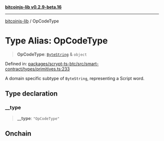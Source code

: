 [**bitcoinjs-lib v0.2.9-beta.16**](../README.md)

***

[bitcoinjs-lib](../README.md) / OpCodeType

# Type Alias: OpCodeType

> **OpCodeType**: [`ByteString`](ByteString.md) & `object`

Defined in: [packages/scrypt-ts-btc/src/smart-contract/types/primitives.ts:233](https://github.com/sCrypt-Inc/scrypt-btc-mono/blob/7d2760b2d3565565fcb011792878d3764e0701be/packages/scrypt-ts-btc/src/smart-contract/types/primitives.ts#L233)

A domain specific subtype of `ByteString`, representing a Script word.

## Type declaration

### \_\_type

> **\_\_type**: `"OpCodeType"`

## Onchain
